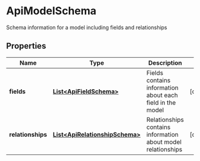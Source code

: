 

# ApiModelSchema

Schema information for a model including fields and relationships

## Properties

| Name | Type | Description | Notes |
|------------ | ------------- | ------------- | -------------|
|**fields** | [**List&lt;ApiFieldSchema&gt;**](ApiFieldSchema.md) | Fields contains information about each field in the model |  [optional] |
|**relationships** | [**List&lt;ApiRelationshipSchema&gt;**](ApiRelationshipSchema.md) | Relationships contains information about model relationships |  [optional] |



